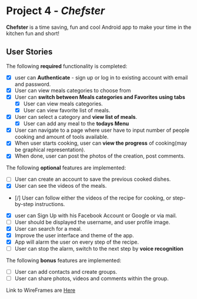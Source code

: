 # Project 4 - *Chefster*

**Chefster** is a time saving, fun and cool Android app to make your time in the kitchen fun and short!

## User Stories

The following **required** functionality is completed:
* [x] user can **Authenticate** - sign up or log in to existing account with email and password.
* [x] User can view meals categories to choose from
* [x] User can **switch between Meals categories and Favorites using tabs**
  * [x] User can view meals categories.
  * [x] User can view favorite list of meals.
* [x] User can select a category and **view list of meals**.
  * [x] User can add any meal to the **todays Menu**
* [x] User can navigate to a page where user have to input number of people cooking and amount of tools available.
* [x] When user starts cooking, user can **view the progress** of cooking(may be graphical representation).
* [x] When done, user can post the photos of the creation, post comments.

The following **optional** features are implemented:

* [ ] User can create an account to save the previous cooked dishes.
* [x] User can see the videos of the meals.
* [/] User can follow either the videos of the recipe for cooking, or step-by-step instructions. 
* [x] user can Sign Up with his Facebook Account or Google or via mail.
* [ ] User should be displayed the username, and user profile image.
* [x] User can search for a meal.
* [x] Improve the user interface and theme of the app.
* [x] App will alarm the user on every step of the recipe. 
* [ ] User can stop the alarm, switch to the next step by **voice recognition**

The following **bonus** features are implemented:

* [ ] User can add contacts and create groups.
* [ ] User can share photos, videos and comments within the group. 

Link to WireFrames are [Here](https://github.com/Chefster/android/blob/master/wireframes.pdf)
